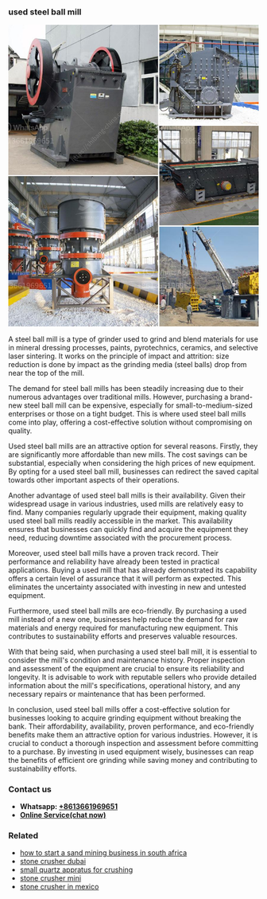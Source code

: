 <h3>used steel ball mill</h3><img src='1708332348.jpg' alt=''><p>A steel ball mill is a type of grinder used to grind and blend materials for use in mineral dressing processes, paints, pyrotechnics, ceramics, and selective laser sintering. It works on the principle of impact and attrition: size reduction is done by impact as the grinding media (steel balls) drop from near the top of the mill.</p><p>The demand for steel ball mills has been steadily increasing due to their numerous advantages over traditional mills. However, purchasing a brand-new steel ball mill can be expensive, especially for small-to-medium-sized enterprises or those on a tight budget. This is where used steel ball mills come into play, offering a cost-effective solution without compromising on quality.</p><p>Used steel ball mills are an attractive option for several reasons. Firstly, they are significantly more affordable than new mills. The cost savings can be substantial, especially when considering the high prices of new equipment. By opting for a used steel ball mill, businesses can redirect the saved capital towards other important aspects of their operations.</p><p>Another advantage of used steel ball mills is their availability. Given their widespread usage in various industries, used mills are relatively easy to find. Many companies regularly upgrade their equipment, making quality used steel ball mills readily accessible in the market. This availability ensures that businesses can quickly find and acquire the equipment they need, reducing downtime associated with the procurement process.</p><p>Moreover, used steel ball mills have a proven track record. Their performance and reliability have already been tested in practical applications. Buying a used mill that has already demonstrated its capability offers a certain level of assurance that it will perform as expected. This eliminates the uncertainty associated with investing in new and untested equipment.</p><p>Furthermore, used steel ball mills are eco-friendly. By purchasing a used mill instead of a new one, businesses help reduce the demand for raw materials and energy required for manufacturing new equipment. This contributes to sustainability efforts and preserves valuable resources.</p><p>With that being said, when purchasing a used steel ball mill, it is essential to consider the mill's condition and maintenance history. Proper inspection and assessment of the equipment are crucial to ensure its reliability and longevity. It is advisable to work with reputable sellers who provide detailed information about the mill's specifications, operational history, and any necessary repairs or maintenance that has been performed.</p><p>In conclusion, used steel ball mills offer a cost-effective solution for businesses looking to acquire grinding equipment without breaking the bank. Their affordability, availability, proven performance, and eco-friendly benefits make them an attractive option for various industries. However, it is crucial to conduct a thorough inspection and assessment before committing to a purchase. By investing in used equipment wisely, businesses can reap the benefits of efficient ore grinding while saving money and contributing to sustainability efforts.</p><h3>Contact us</h3><ul><li><strong>Whatsapp:&nbsp;<a href="https://wa.me/8613661969651">+8613661969651</a></strong></li><li><a href="https://swt.shibang-china.com/?git&amp;zhl&amp;used steel ball mill"><strong>Online Service(chat now)</strong></a></li></ul><h3>Related</h3><ul><li><a href='how to start a sand mining business in south africa.md'>how to start a sand mining business in south africa</a></li><li><a href='stone crusher dubai.md'>stone crusher dubai</a></li><li><a href='small quartz appratus for crushing.md'>small quartz appratus for crushing</a></li><li><a href='stone crusher mini.md'>stone crusher mini</a></li><li><a href='stone crusher in mexico.md'>stone crusher in mexico</a></li></ul>